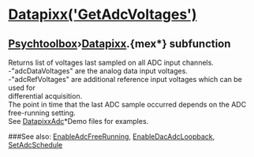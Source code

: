 # [Datapixx('GetAdcVoltages')](Datapixx-GetAdcVoltages) 
## [Psychtoolbox](Pyschtoolbox)&#8250;[Datapixx](Datapixx).{mex*} subfunction


Returns list of voltages last sampled on all ADC input channels.  
-"adcDataVoltages" are the analog data input voltages.  
-"adcRefVoltages" are additional reference input voltages which can be used for  
differential acquisition.  
The point in time that the last ADC sample occurred depends on the ADC  
free-running setting.  
See [DatapixxAdc](DatapixxAdc)\*Demo files for examples.  
  


###See also:
[EnableAdcFreeRunning](Datapixx-EnableAdcFreeRunning), [EnableDacAdcLoopback](Datapixx-EnableDacAdcLoopback), [SetAdcSchedule](Datapixx-SetAdcSchedule)
